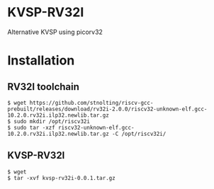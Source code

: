 # KVSP-RV32I
Alternative KVSP using picorv32

# Installation
## RV32I toolchain

```
$ wget https://github.com/stnolting/riscv-gcc-prebuilt/releases/download/rv32i-2.0.0/riscv32-unknown-elf.gcc-10.2.0.rv32i.ilp32.newlib.tar.gz
$ sudo mkdir /opt/riscv32i
$ sudo tar -xzf riscv32-unknown-elf.gcc-10.2.0.rv32i.ilp32.newlib.tar.gz -C /opt/riscv32i/
```

## KVSP-RV32I

```
$ wget
$ tar -xvf kvsp-rv32i-0.0.1.tar.gz
```
